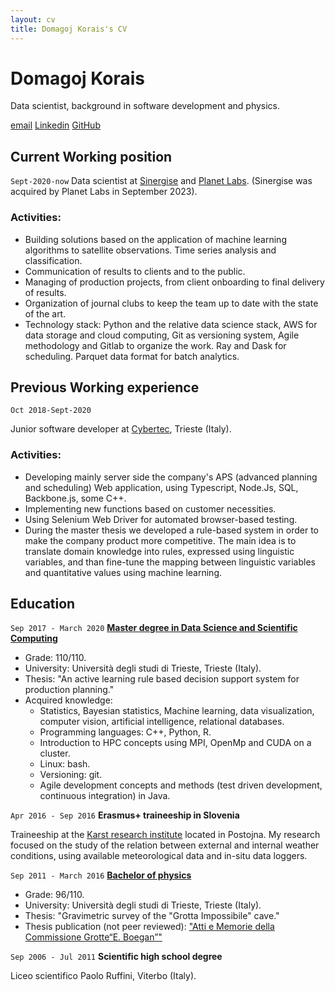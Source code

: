 ```yaml
---
layout: cv
title: Domagoj Korais's CV
---
```

# Domagoj Korais
Data scientist, background in software development and physics.

<div id="webaddress">
<a href="mailto:domagoj.korais@gmail.com">email</a>
<a href="https://www.linkedin.com/in/domagoj-korais/">Linkedin</a>
<a href="https://github.com/DomagojKorais">GitHub</a>
</div>


## Current Working position

`Sept-2020-now`
Data scientist at <a href="https://www.sinergise.com/">Sinergise</a> and <a href="https://www.planet.com//">Planet Labs</a>. (Sinergise was acquired by Planet Labs in September 2023).
### Activities:

- Building solutions based on the application of machine learning algorithms to satellite observations. Time series analysis and classification.
- Communication of results to clients and to the public.
- Managing of production projects, from client onboarding to final delivery of results.
- Organization of journal clubs to keep the team up to date with the state of the art.
- Technology stack: Python and the relative data science stack, AWS for data storage and cloud computing, Git as versioning system, Agile methodology and Gitlab to organize the work. Ray and Dask for scheduling. Parquet data format for batch analytics.


## Previous Working experience

`Oct 2018-Sept-2020`

Junior software developer at <a href="https://www.cybertec.it/en/">Cybertec</a>, Trieste (Italy).

### Activities:
- Developing mainly server side the company's APS (advanced planning and scheduling) Web application, using Typescript, Node.Js, SQL, Backbone.js, some C++.
- Implementing new functions based on customer necessities.
- Using Selenium Web Driver for automated browser-based testing.
- During the master thesis we developed a rule-based system in order to make the company product more competitive.
The main idea is to translate domain knowledge into rules, expressed using linguistic variables, and than fine-tune the mapping between linguistic variables and quantitative values using machine learning.



## Education
`Sep 2017 - March 2020`
<a href="https://dssc.units.it/">__Master degree in Data Science and Scientific Computing__</a>

- Grade: 110/110.
- University: Università degli studi di Trieste, Trieste (Italy).
- Thesis: "An active learning rule based decision support system for production planning."
- Acquired knowledge:
    - Statistics, Bayesian statistics, Machine learning, data visualization, computer vision, artificial intelligence, relational databases.
    - Programming languages: C++, Python, R.
    - Introduction to HPC concepts using MPI, OpenMp and CUDA on a cluster.
    - Linux: bash.
    - Versioning: git.
    - Agile development concepts and methods (test driven development, continuous integration) in Java.


`Apr 2016 - Sep 2016`
__Erasmus+ traineeship in Slovenia__

Traineeship at the <a href="https://izrk.zrc-sazu.si/en/predstavitev#v"> Karst research institute</a> located in
Postojna.
My research focused on the study of the relation between external and internal weather conditions, using available meteorological data and in-situ data loggers.

`Sep 2011 - March 2016`
<a href="https://df.units.it/">__Bachelor of physics__</a>  
- Grade: 96/110.
- University: Università degli studi di Trieste, Trieste (Italy).
- Thesis: "Gravimetric survey of the "Grotta Impossibile" cave."
- Thesis publication (not peer reviewed): <a href="http://www.lithoflex.org/bib/Atti%20e%20Memorie_15_KoBr.pdf">"Atti e Memorie della Commissione Grotte“E. Boegan”"</a>

` Sep 2006 - Jul 2011 ` 
__Scientific high school degree__

Liceo scientifico Paolo Ruffini, Viterbo (Italy).


<!-- ### Footer

Last updated: July 2024 -->


